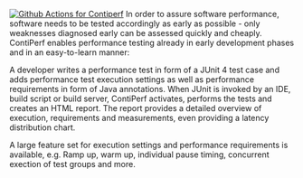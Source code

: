 [![Github Actions for Contiperf](https://github.com/aravindc/contiperf/actions/workflows/github.actions.yml/badge.svg)](https://github.com/aravindc/contiperf/actions/workflows/github.actions.yml)
In order to assure software performance, software needs to be tested accordingly as early as possible - only weaknesses diagnosed early can be assessed quickly and cheaply. ContiPerf enables performance testing already in early development phases and in an easy-to-learn manner: 

A developer writes a performance test in form of a JUnit 4 test case and adds performance test execution settings as well as performance requirements in form of Java annotations. When JUnit is invoked by an IDE, build script or build server, ContiPerf activates, performs the tests and creates an HTML report. The report provides a detailed overview of execution, requirements and measurements, even providing a latency distribution chart.

A large feature set for execution settings and performance requirements is available, e.g. Ramp up, warm up, individual pause timing, concurrent exection of test groups and more.
